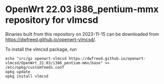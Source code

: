 OpenWrt 22.03 i386_pentium-mmx repository for vlmcsd
========

Binaries built from this repository on 2023-11-15 can be downloaded from <https://dwfreed.github.io/openwrt-vlmcsd/>.

To install the vlmcsd package, run

```
echo "src/gz openwrt-vlmcsd https://dwfreed.github.io/openwrt-vlmcsd/OpenWrt_22.03/i386_pentium-mmx/base" >> /etc/opkg/customfeeds.conf
opkg update
opkg install vlmcsd
```
